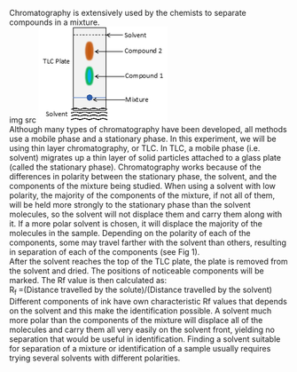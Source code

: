 Chromatography is extensively used by the chemists to separate compounds in a mixture.<br>
img src ![Alt text](Figure1.png)<br>
Although many types of chromatography have been developed, all methods use a mobile phase and a stationary phase. In this experiment, we will be using thin layer chromatography, or TLC. In TLC, a mobile phase (i.e. solvent) migrates up a thin layer of solid particles attached to a glass plate (called the stationary phase). Chromatography works because of the differences in polarity between the stationary phase, the solvent, and the components of the mixture being studied. When using a solvent with low polarity, the majority of the components of the mixture, if not all of them, will be held more strongly to the stationary phase than the solvent molecules, so the solvent will not displace them and carry them along with it. If a more polar solvent is chosen, it will displace the majority of the molecules in the sample.  Depending on the polarity of each of the components, some may travel farther with the solvent than others, resulting in separation of each of the components (see Fig 1).<br>
After the solvent reaches the top of the TLC plate, the plate is removed from the solvent and dried. The positions of noticeable components will be marked. The Rf  value is then calculated as:<br>
R<sub>f </sub> =(Distance travelled by the solute)/(Distance travelled by the solvent)<br>
Different components of ink have own characteristic Rf values that depends on the solvent and this make the identification possible. A solvent much more polar than the components of the mixture will displace all of the molecules and carry them all very easily on the solvent front, yielding no separation that would be useful in identification. Finding a solvent suitable for separation of a mixture or identification of a sample usually requires trying several solvents with different polarities.<br>